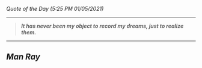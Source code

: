 _Quote of the Day (5:25 PM 01/05/2021)_
___
>**_It has never been my object to record my dreams, just to realize them._**
___
## **_Man Ray_**